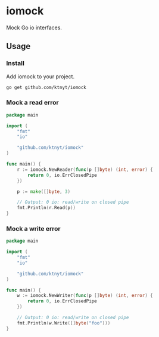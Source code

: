 # iomock
Mock Go io interfaces.

## Usage
### Install
Add iomock to your project.

```sh
go get github.com/ktnyt/iomock
```

### Mock a read error
```go
package main

import (
	"fmt"
	"io"

	"github.com/ktnyt/iomock"
)

func main() {
	r := iomock.NewReader(func(p []byte) (int, error) {
		return 0, io.ErrClosedPipe
	})

	p := make([]byte, 3)

	// Output: 0 io: read/write on closed pipe
	fmt.Println(r.Read(p))
}
```

### Mock a write error
```go
package main

import (
	"fmt"
	"io"

	"github.com/ktnyt/iomock"
)

func main() {
	w := iomock.NewWriter(func(p []byte) (int, error) {
		return 0, io.ErrClosedPipe
	})

	// Output: 0 io: read/write on closed pipe
	fmt.Println(w.Write([]byte("foo")))
}
```
